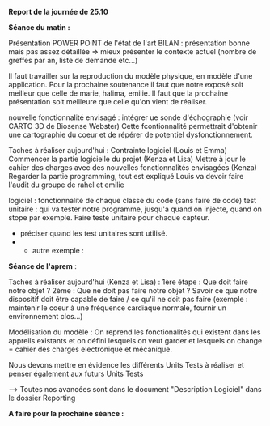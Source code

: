 **Report de la journée de 25.10**

**Séance du matin :**

Présentation POWER POINT de l'état de l'art
BILAN : présentation bonne mais pas assez détaillée => mieux présenter le contexte actuel (nombre de greffes par an, liste de demande etc...)

Il faut travailler sur la reproduction du modèle physique, en modèle d'une application.
Pour la prochaine soutenance il faut que notre exposé soit meilleur que celle de marie, halima, emilie.
Il faut que la prochaine présentation soit meilleure que celle qu'on vient de réaliser.

nouvelle fonctionnalité envisagé : intégrer ue sonde d'échographie (voir CARTO 3D de Biosense Webster) 
Cette fcontionnalité permettrait d'obtenir une cartographie du coeur et de répérer de potentiel dysfonctionnement. 

Taches à réaliser aujourd'hui :
Contrainte logiciel (Louis et Emma)
Commencer la partie logicielle du projet (Kenza et Lisa) 
Mettre à jour le cahier des charges avec des nouvelles fonctionnalités envisagées (Kenza)
Regarder la partie programming, tout est expliqué 
Louis va devoir faire l'audit du groupe de rahel et emilie

logiciel : 
fonctionnalité de chaque classe du code (sans faire de code) 
test unitaire : qui va tester notre programme, jusqu'a quand on injecte, quand on stope par exemple. Faire teste unitaire pour chaque capteur. 
+ préciser quand les test unitaires sont utilisé.
+ + autre exemple :
 
**Séance de l'aprem** :

Taches à réaliser aujourd'hui (Kenza et Lisa) : 
1ère étape : Que doit faire notre objet ?
2ème : Que ne doit pas faire notre objet ?
Savoir ce que notre dispositif doit être capable de faire / ce qu'il ne doit pas faire (exemple : maintenir le coeur à une fréquence cardiaque normale, fournir un environnement clos...) 

Modélisation du modèle : On reprend les fonctionalités qui existent dans les appreils existants et on défini lesquels on veut garder et lesquels on change = cahier des charges electronique et mécanique. 

Nous devons mettre en évidence les différents Units Tests à réaliser et penser également aux futurs Units Tests 

--> Toutes nos avancées sont dans le document "Description Logiciel" dans le dossier Reporting
 

**A faire pour la prochaine séance :**




